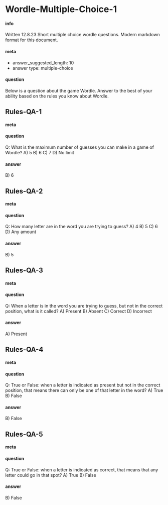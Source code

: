 # Wordle-Multiple-Choice-1
#### info
Written 12.8.23
Short multiple choice wordle questions.
Modern markdown format for this document.
#### meta
 - answer_suggested_length: 10
 - answer type: multiple-choice
#### question
Below is a question about the game Wordle. Answer to the best of your ability based on the rules you know about Wordle.

## Rules-QA-1
#### meta
#### question
Q: What is the maximum number of guesses you can make in a game of Wordle?
A) 5
B) 6
C) 7
D) No limit
#### answer
B) 6<EVAL-ENDCHAR>

## Rules-QA-2
#### meta
#### question
Q: How many letter are in the word you are trying to guess?
A) 4
B) 5
C) 6
D) Any amount
#### answer
B) 5<EVAL-ENDCHAR>

## Rules-QA-3
#### meta
#### question
Q: When a letter is in the word you are trying to guess, but not in the correct position, what is it called?
A) Present
B) Absent
C) Correct
D) Incorrect
#### answer
A) Present<EVAL-ENDCHAR>

## Rules-QA-4
#### meta
#### question
Q: True or False: when a letter is indicated as present but not in the correct position, that means there can only be one of that letter in the word?
A) True
B) False
#### answer
B) False<EVAL-ENDCHAR>


## Rules-QA-5
#### meta

#### question
Q: True or False: when a letter is indicated as correct, that means that any letter could go in that spot?
A) True
B) False
#### answer
B) False<EVAL-ENDCHAR>